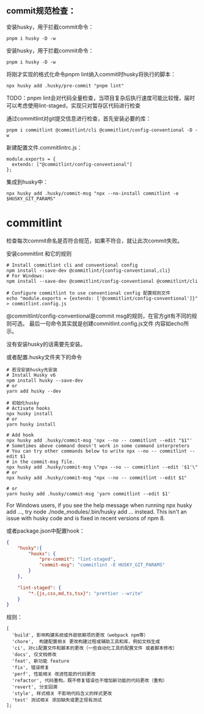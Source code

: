 ## commit规范检查：
安装husky，用于拦截commit命令：
```
pnpm i husky -D -w
```

安装husky，用于拦截commit命令：
```
pnpm i husky -D -w
```

将刚才实现的格式化命令pnpm lint纳入commit时husky将执行的脚本：
```
npx husky add .husky/pre-commit "pnpm lint"
```

TODO：pnpm lint会对代码全量检查，当项目复杂后执行速度可能比较慢，届时可以考虑使用lint-staged，实现只对暂存区代码进行检查

通过commitlint对git提交信息进行检查，首先安装必要的库：
```
pnpm i commitlint @commitlint/cli @commitlint/config-conventional -D -w
```

新建配置文件.commitlintrc.js：
```
module.exports = {
  extends: ["@commitlint/config-conventional"]
}; 
```

集成到husky中：
```
npx husky add .husky/commit-msg "npx --no-install commitlint -e $HUSKY_GIT_PARAMS"
```

# commitlint

检查每次commit命名是否符合规范，如果不符合，就让此次commit失败。

安装commitlint 和它的规则
```
# Install commitlint cli and conventional config
npm install --save-dev @commitlint/{config-conventional,cli}
# For Windows:
npm install --save-dev @commitlint/config-conventional @commitlint/cli

# Configure commitlint to use conventional config 配置规则文件
echo "module.exports = {extends: ['@commitlint/config-conventional']}" > commitlint.config.js
```

@commitlint/config-conventional是commit msg的规则，在官方git有不同的规则可选。
最后一句命令其实就是创建commitlint.config.js文件 内容如echo所示。

没有安装husky的话需要先安装。

或者配置.husky文件夹下的命令

```
# 若没安装husky先安装
# Install Husky v6
npm install husky --save-dev
# or
yarn add husky --dev

# 初始化husky
# Activate hooks
npx husky install
# or
yarn husky install

# Add hook
npx husky add .husky/commit-msg 'npx --no -- commitlint --edit "$1"'
# Sometimes above command doesn't work in some command interpreters
# You can try other commands below to write npx --no -- commitlint --edit $1
# in the commit-msg file.
npx husky add .husky/commit-msg \"npx --no -- commitlint --edit '$1'\"
# or
npx husky add .husky/commit-msg "npx --no -- commitlint --edit $1"

# or
yarn husky add .husky/commit-msg 'yarn commitlint --edit $1'
```

For Windows users, if you see the help message when running npx husky add ..., try node ./node_modules/.bin/husky add ... instead. This isn't an issue with husky code and is fixed in recent versions of npm 8.


或者package.json中配置hook：

```json
{   
    "husky":{
        "hooks": {
            "pre-commit": "lint-staged",
            "commit-msg": "commitlint -E HUSKY_GIT_PARAMS"
        }
    },
    
    "lint-staged": {
        "*.{js,css,md,ts,tsx}": "prettier --write"
    }
}
```


规则：

```
[
  'build', 影响构建系统或外部依赖项的更改（webpack npm等）
  'chore',  构建配置相关 更改构建过程或辅助工具和库，例如文档生成
  'ci', 对ci配置文件和脚本的更改（一些自动化工具的配置文件 或者脚本修改）
  'docs', 仅文档修改
  'feat', 新功能 feature
  'fix', 错误修复
  'perf', 性能相关 改进性能的代码更改
  'refactor', 代码重构，既不修复错误也不增加新功能的代码更改（重构）
  'revert', 分支回溯
  'style', 样式相关 不影响代码含义的样式更改
  'test' 测试相关 添加缺失或更正现有测试
];
```
